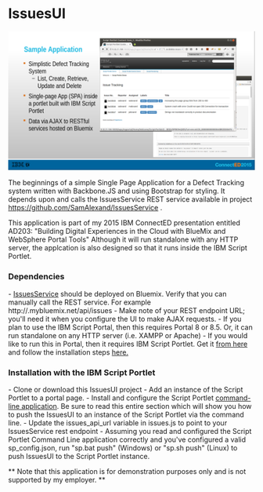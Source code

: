 # IssuesUI
![Alt text](screenshot_ui.png?raw=true "Screenshot")

The beginnings of a simple Single Page Application for a Defect Tracking system written with Backbone.JS and using Bootstrap for styling. It depends upon and calls the IssuesService REST service available in project https://github.com/SamAlexand/IssuesService .

This application is part of my 2015 IBM ConnectED presentation entitled AD203: "Building Digital Experiences in the Cloud with BlueMix and WebSphere Portal Tools"  Although it will run standalone with any HTTP server, the applcation is also designed so that it runs inside the IBM Script Portlet.

<h3>
Dependencies
</h3>
- <a href="https://github.com/SamAlexand/IssuesService"> IssuesService</a> should be deployed on Bluemix. Verify that you can manually call the REST service. For example http://<myservicename>.mybluemix.net/api/issues
- Make note of your REST endpoint URL; you'll need it when you configure the UI to make AJAX requests.
- If you plan to use the IBM Script Portal, then this requires Portal 8 or 8.5. Or, it can run standalone on any HTTP server (i.e. XAMPP or Apache)
- If you would like to run this in Portal, then it requires IBM Script Portlet.  Get it <a href="https://greenhouse.lotus.com/plugins/plugincatalog.nsf/assetDetails.xsp?action=editDocument&documentId=DDB5C467D991413285257C67002476E0 ">from here</a> and follow the installation steps <a href="http://www-01.ibm.com/support/knowledgecenter/SSHRKX_8.5.0/welcome/script_welcome.html">here.</a>

<h3>Installation with the IBM Script Portlet</h3>
- Clone or download this IssuesUI project
- Add an instance of the Script Portlet to a portal page.
- Install and configure the Script Portlet <a href="http://www-01.ibm.com/support/knowledgecenter/SSHRKX_8.5.0/script/script-portlet/cmd_line_push_ovr.dita">command-line application</a>. Be sure to read this entire section which will show you how to push the IssuesUI to an instance of the Script Portlet via the command line. 
- Update the issues_api_url variable in issues.js to point to your IssuesService rest endpoint
- Assuming you read and configured the Script Portlet Command Line application correctly and you've configured a valid sp_config.json, run "sp.bat push" (Windows) or "sp.sh push" (Linux) to push IssuesUI to the Script Portlet instance.

** Note that this application is for demonstration purposes only and is not supported by my employer. **
